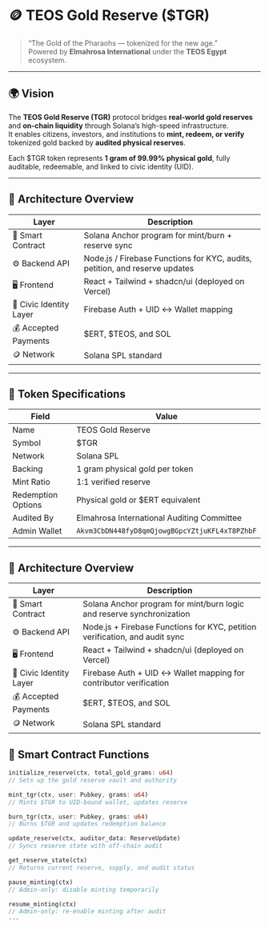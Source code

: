 # 🪙 TEOS Gold Reserve ($TGR)

> “The Gold of the Pharaohs — tokenized for the new age.”  
> Powered by **Elmahrosa International** under the **TEOS Egypt** ecosystem.

---

## 🌍 Vision

The **TEOS Gold Reserve (TGR)** protocol bridges **real-world gold reserves** and **on-chain liquidity** through Solana’s high-speed infrastructure.  
It enables citizens, investors, and institutions to **mint, redeem, or verify** tokenized gold backed by **audited physical reserves**.

Each $TGR token represents **1 gram of 99.99% physical gold**, fully auditable, redeemable, and linked to civic identity (UID).

---

## 🧱 Architecture Overview

| Layer | Description |
|-------|-------------|
| 🧩 Smart Contract | Solana Anchor program for mint/burn + reserve sync |
| ⚙️ Backend API | Node.js / Firebase Functions for KYC, audits, petition, and reserve updates |
| 🖥️ Frontend | React + Tailwind + shadcn/ui (deployed on Vercel) |
| 🔐 Civic Identity Layer | Firebase Auth + UID ↔ Wallet mapping |
| 💰 Accepted Payments | $ERT, $TEOS, and SOL |
| 🪙 Network | Solana SPL standard |

---

## 💎 Token Specifications

| Field | Value |
|-------|-------|
| Name | TEOS Gold Reserve |
| Symbol | $TGR |
| Network | Solana SPL |
| Backing | 1 gram physical gold per token |
| Mint Ratio | 1:1 verified reserve |
| Redemption Options | Physical gold or $ERT equivalent |
| Audited By | Elmahrosa International Auditing Committee |
| Admin Wallet | `Akvm3CbDN448fyD8qmQjowgBGpcYZtjuKFL4xT8PZhbF` |

---
## 🧱 Architecture Overview

| Layer                  | Description                                                                 |
|------------------------|------------------------------------------------------------------------------|
| 🧩 Smart Contract       | Solana Anchor program for mint/burn logic and reserve synchronization        |
| ⚙️ Backend API          | Node.js + Firebase Functions for KYC, petition verification, and audit sync  |
| 🖥️ Frontend             | React + Tailwind + shadcn/ui (deployed on Vercel)                            |
| 🔐 Civic Identity Layer | Firebase Auth + UID ↔ Wallet mapping for contributor verification            |
| 💰 Accepted Payments    | $ERT, $TEOS, and SOL                                                         |
| 🪙 Network              | Solana SPL standard                                                          |


## 🔧 Smart Contract Functions

```rust
initialize_reserve(ctx, total_gold_grams: u64)
// Sets up the gold reserve vault and authority

mint_tgr(ctx, user: Pubkey, grams: u64)
// Mints $TGR to UID-bound wallet, updates reserve

burn_tgr(ctx, user: Pubkey, grams: u64)
// Burns $TGR and updates redemption balance

update_reserve(ctx, auditor_data: ReserveUpdate)
// Syncs reserve state with off-chain audit

get_reserve_state(ctx)
// Returns current reserve, supply, and audit status

pause_minting(ctx)
// Admin-only: disable minting temporarily

resume_minting(ctx)
// Admin-only: re-enable minting after audit
---

